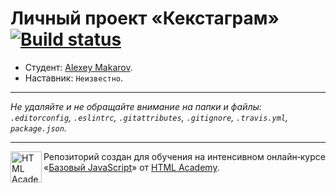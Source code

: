 # Личный проект «Кекстаграм» [![Build status][travis-image]][travis-url]

* Студент: [Alexey Makarov](https://up.htmlacademy.ru/javascript/9/user/171780).
* Наставник: `Неизвестно`.

---

_Не удаляйте и не обращайте внимание на папки и файлы:_<br>
_`.editorconfig`, `.eslintrc`, `.gitattributes`, `.gitignore`, `.travis.yml`, `package.json`._

---

<a href="https://htmlacademy.ru/intensive/javascript"><img align="left" width="50" height="50" title="HTML Academy" src="https://up.htmlacademy.ru/static/img/intensive/javascript/logo-for-github.svg"></a>

Репозиторий создан для обучения на интенсивном онлайн‑курсе «[Базовый JavaScript](https://htmlacademy.ru/intensive/javascript)» от [HTML Academy](https://htmlacademy.ru).

[travis-image]: https://travis-ci.org/htmlacademy-javascript/171780-kekstagram.svg?branch=master
[travis-url]: https://travis-ci.org/htmlacademy-javascript/171780-kekstagram
